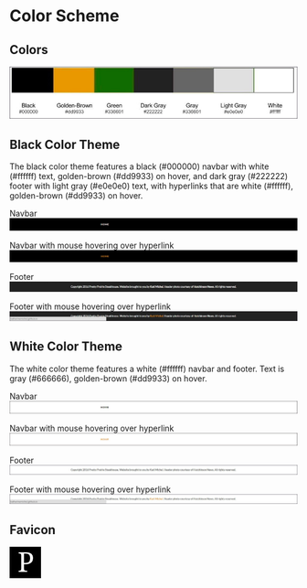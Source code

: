 # Color Scheme

## Colors

![](images/layout-and-color-scheme/color-scheme-drawing.jpg)

## Black Color Theme

The black color theme features a black (#000000) navbar with white (#ffffff) text, golden-brown (#dd9933) on hover, and dark gray (#222222) footer with light gray (#e0e0e0) text, with hyperlinks that are white (#ffffff), golden-brown (#dd9933) on hover.

Navbar
![](images/layout-and-color-scheme/black-navbar.jpg)

Navbar with mouse hovering over hyperlink
![](images/layout-and-color-scheme/black-navbar-hover.jpg)

Footer
![](images/layout-and-color-scheme/black-footer.jpg)

Footer with mouse hovering over hyperlink
![](images/layout-and-color-scheme/black-footer-hover.jpg)

## White Color Theme

The white color theme features a white (#ffffff) navbar and footer. Text is gray (#666666), golden-brown (#dd9933) on hover.

Navbar
![](images/layout-and-color-scheme/white-navbar.jpg)

Navbar with mouse hovering over hyperlink
![](images/layout-and-color-scheme/white-navbar-hover.jpg)

Footer
![](images/layout-and-color-scheme/white-footer.jpg)

Footer with mouse hovering over hyperlink
![](images/layout-and-color-scheme/white-footer-hover.jpg)

## Favicon

![](images/layout-and-color-scheme/favicon.jpg)
